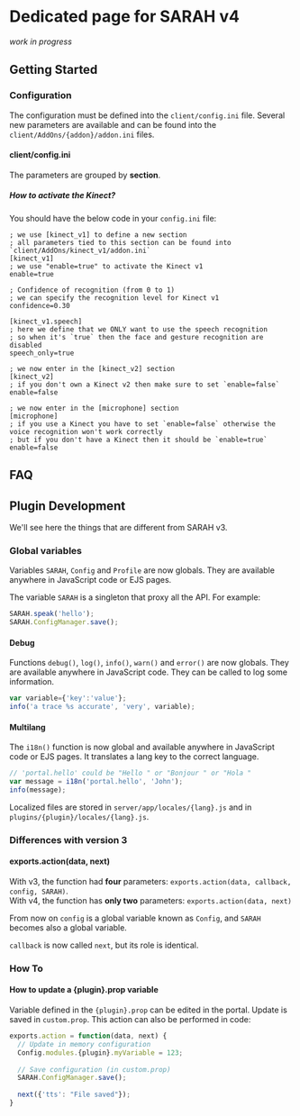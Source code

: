 # Dedicated page for SARAH v4

_work in progress_

## Getting Started

### Configuration

The configuration must be defined into the `client/config.ini` file. Several new parameters are available and can be found into the `client/AddOns/{addon}/addon.ini` files.

#### client/config.ini

The parameters are grouped by **section**.

##### How to activate the Kinect?

You should have the below code in your `config.ini` file:
```
; we use [kinect_v1] to define a new section
; all parameters tied to this section can be found into `client/AddOns/kinect_v1/addon.ini`
[kinect_v1]
; we use "enable=true" to activate the Kinect v1
enable=true

; Confidence of recognition (from 0 to 1)
; we can specify the recognition level for Kinect v1
confidence=0.30

[kinect_v1.speech]
; here we define that we ONLY want to use the speech recognition
; so when it's `true` then the face and gesture recognition are disabled
speech_only=true

; we now enter in the [kinect_v2] section
[kinect_v2]
; if you don't own a Kinect v2 then make sure to set `enable=false`
enable=false

; we now enter in the [microphone] section
[microphone]
; if you use a Kinect you have to set `enable=false` otherwise the voice recognition won't work correctly
; but if you don't have a Kinect then it should be `enable=true`
enable=false
```

## FAQ

## Plugin Development

We'll see here the things that are different from SARAH v3.

### Global variables

Variables `SARAH`, `Config` and `Profile` are now globals. They are available anywhere in JavaScript code or EJS pages. 

The variable `SARAH` is a singleton that proxy all the API. For example: 
```javascript
SARAH.speak('hello');
SARAH.ConfigManager.save();
```
#### Debug

Functions `debug()`, `log()`, `info()`, `warn()` and `error()` are now globals. They are available anywhere in  JavaScript code. They can be called to log some information.

```javascript
var variable={'key':'value'};
info('a trace %s accurate', 'very', variable);
```

#### Multilang

The `i18n()` function is now global and available anywhere in JavaScript code or EJS pages. It translates a lang key to the correct language.

```javascript
// 'portal.hello' could be "Hello " or "Bonjour " or "Hola "
var message = i18n('portal.hello', 'John');
info(message);
```

Localized files are stored in `server/app/locales/{lang}.js` and in `plugins/{plugin}/locales/{lang}.js`.

### Differences with version 3

#### exports.action(data, next)

With v3, the function had **four** parameters: `exports.action(data, callback, config, SARAH)`.  
With v4, the function has **only two** parameters: `exports.action(data, next)`

From now on `config` is a global variable known as `Config`, and `SARAH` becomes also a global variable.

`callback` is now called `next`, but its role is identical.

### How To

#### How to update a {plugin}.prop variable

Variable defined in the `{plugin}.prop` can be edited in the portal. Update is saved in `custom.prop`. This action can also be performed in code:

```javascript
exports.action = function(data, next) {
  // Update in memory configuration
  Config.modules.{plugin}.myVariable = 123;
  
  // Save configuration (in custom.prop)
  SARAH.ConfigManager.save();
  
  next({'tts': "File saved"});
}
```

